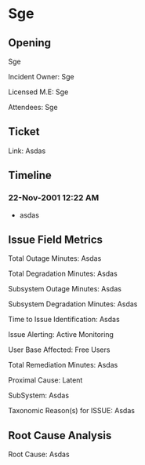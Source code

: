 # Sge

## Opening

Sge

Incident Owner: Sge 

Licensed M.E: Sge 

Attendees: Sge 

## Ticket

Link: Asdas

## Timeline

### 22-Nov-2001 12:22 AM

- asdas


## Issue Field Metrics

Total Outage Minutes: Asdas

Total Degradation Minutes: Asdas

Subsystem Outage Minutes: Asdas

Subsystem Degradation Minutes: Asdas

Time to Issue Identification: Asdas

Issue Alerting: Active Monitoring

User Base Affected: Free Users

Total Remediation Minutes: Asdas

Proximal Cause: Latent

SubSystem: Asdas

Taxonomic Reason(s) for ISSUE: Asdas


## Root Cause Analysis

Root Cause: Asdas

